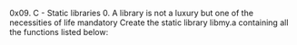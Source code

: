0x09. C - Static libraries
0. A library is not a luxury but one of the necessities of life
mandatory
Create the static library libmy.a containing all the functions listed below:
